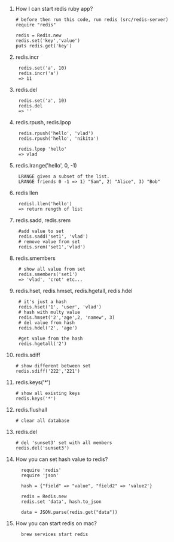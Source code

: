 1.  How I can start redis ruby app?
  
        # before then run this code, run redis (src/redis-server)
        require "redis"

        redis = Redis.new
        redis.set('key','value')
        puts redis.get('key')
2. redis.incr
  
        redis.set('a', 10)
        redis.incr('a')
        => 11
3. redis.del
        
        redis.set('a', 10)
        redis.del
        => ''
4. redis.rpush, redis.lpop
    
        redis.rpush('hello', 'vlad')
        redis.rpush('hello', 'nikita')
        
        redis.lpop 'hello'
        => vlad
5. redis.lrange('hello', 0, -1)
    
        LRANGE gives a subset of the list.
        LRANGE friends 0 -1 => 1) "Sam", 2) "Alice", 3) "Bob"
6. redis llen
    
        redisl.llen('hello')
        => return rength of list
7. redis.sadd, redis.srem

        #add value to set
        redis.sadd('set1', 'vlad')
        # remove value from set
        redis.srem('set1','vlad')
8. redis.smembers

        # show all value from set 
        redis.smembers('set1')
        => 'vlad', 'crot' etc...
9. redis.hset, redis.hmset, redis.hgetall, redis.hdel

        # it's just a hash
        redis.hset('1', 'user', 'vlad')
        # hash with multy value
        redis.hmset('2','age',2, 'namew', 3)
        # del value from hash 
        redis.hdel('2', 'age')
        
        #get value from the hash
        redis.hgetall('2')
10. redis.sdiff
        
        # show different between set
        redis.sdiff('222','221')
11. redis.keys('*')
        
        # show all existing keys
        redis.keys('*')
12. redis.flushall

        # clear all database

13. redis.del

        # del 'sunset3' set with all members
        redis.del('sunset3')
14. How you can set hash value to redis?
         
          require 'redis'
          require 'json'

          hash = {"field" => "value", "field2" => 'value2'}

          redis = Redis.new
          redis.set 'data', hash.to_json

          data = JSON.parse(redis.get("data"))
 
15. How you can start redis on mac?
          
          brew services start redis
        
